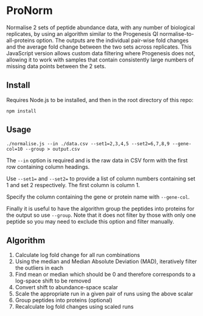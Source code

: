 # ProNorm

Normalise 2 sets of peptide abundance data, with any number of biological replicates, by using an algorithm similar
to the Progenesis QI normalise-to-all-proteins option. The outputs are the individual pair-wise fold changes and the
average fold change between the two sets across replicates. This JavaScript version allows custom data filtering
where Progenesis does not, allowing it to work with samples that contain consistently large numbers of missing data
points between the 2 sets.

## Install

Requires Node.js to be installed, and then in the root directory of this repo:

```
npm install
```

## Usage

```
./normalise.js --in ./data.csv --set1=2,3,4,5 --set2=6,7,8,9 --gene-col=10 --group > output.csv
```

The `--in` option is required and is the raw data in CSV form with the first row containing column headings.

Use `--set1=` and `--set2=` to provide a list of column numbers containing set 1 and set 2 respectively. The first
column is column 1.

Specify the column containing the gene or protein name with `--gene-col`.

Finally it is useful to have the algorithm group the peptides into proteins for the output so use `--group`. Note that
it does not filter by those with only one peptide so you may need to exclude this option and filter manually.

## Algorithm

1. Calculate log fold change for all run combinations
2. Using the median and Median Absolute Deviation (MAD), iteratively filter the outliers in each
3. Find mean or median which should be 0 and therefore corresponds to a log-space shift to be removed
4. Convert shift to abundance-space scalar
5. Scale the appropriate run in a given pair of runs using the above scalar
6. Group peptides into proteins (optional)
7. Recalculate log fold changes using scaled runs

